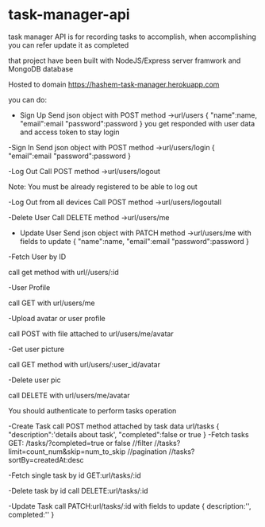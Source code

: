 # task-manager-api

task manager API is for recording tasks to accomplish, when accomplishing you can refer update it as completed 

that project have been built with NodeJS/Express server framwork and MongoDB database

Hosted to domain
https://hashem-task-manager.herokuapp.com

you can do:

  - Sign Up 
  Send json object with POST  method ->url/users
  {
    "name":name,
    "email":email
    "password":password
  }
  you get responded with user data and access token  to stay login
  
  -Sign In
   Send json object with POST  method ->url/users/login
  {
    "email":email
    "password":password
  }
  
-Log Out
    Call POST  method ->url/users/logout
    
   Note: You must be already registered to be able to log out 
   
-Log Out from all devices
  Call POST  method ->url/users/logoutall
  
-Delete User
 Call DELETE  method ->url/users/me
 
- Update User 
  Send json object with PATCH method ->url/users/me with fields to update
  {
    "name":name,
    "email":email
    "password":password
  }


-Fetch User by ID

call get method with url//users/:id

-User Profile

call GET with url/users/me


-Upload avatar or user profile

call POST with file attached to url/users/me/avatar



-Get user picture 

call GET method with url/users/:user_id/avatar


-Delete user pic

call DELETE with url/users/me/avatar

You should authenticate to perform tasks operation

-Create Task
  call POST method attached by task data  url/tasks
  {
    "description":'details about task',
    "completed":false or true
  }
-Fetch tasks 
 GET: /tasks/?completed=true or false //filter
//tasks?limit=count_num&skip=num_to_skip  //pagination
//tasks?sortBy=createdAt:desc


-Fetch single task by id
GET:url/tasks/:id

-Delete task by id
call DELETE:url/tasks/:id


-Update Task
call PATCH:url/tasks/:id
with fields to update
{
description:'',
completed:''
}

